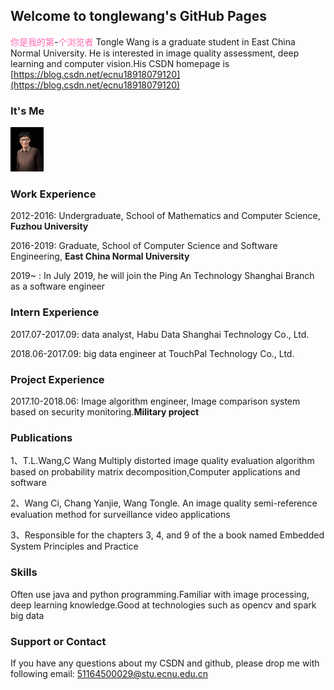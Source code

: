 ## Welcome to tonglewang's GitHub Pages
<script src="https://cdn1.lncld.net/static/js/av-mini-0.6.10.js"></script>
<script src="http://jerry-cdn.b0.upaiyun.com/hit-kounter/hit-kounter-lc-0.2.0.js"></script>
<font color="Hotpink">你是我的第</font><span data-hk-page="current">-</span><font color="Hotpink">个浏览者</font>
Tongle Wang is a graduate student in East China Normal University. He is interested in image quality assessment, deep learning and computer vision.His CSDN homepage is [https://blog.csdn.net/ecnu18918079120](https://blog.csdn.net/ecnu18918079120)

### It's Me
<img src="/itsme.jpg"  height="71" width="53">

### Work Experience
2012-2016: Undergraduate, School of Mathematics and Computer Science, **Fuzhou University**

2016-2019: Graduate, School of Computer Science and Software Engineering, **East China Normal University**

2019~    : In July 2019, he will join the Ping An Technology Shanghai Branch as a software engineer

### Intern Experience
2017.07-2017.09: data analyst, Habu Data Shanghai Technology Co., Ltd.

2018.06-2017.09: big data engineer at TouchPal Technology Co., Ltd.

### Project Experience
2017.10-2018.06: Image algorithm engineer, Image comparison system based on security monitoring.**Military project**

### Publications
1、T.L.Wang,C Wang Multiply distorted image quality evaluation algorithm based on probability matrix decomposition,Computer applications and software

2、Wang Ci, Chang Yanjie, Wang Tongle. An image quality semi-reference evaluation method for surveillance video applications

3、Responsible for the chapters 3, 4, and 9 of the a book named Embedded System Principles and Practice

### Skills
Often use java and python programming.Familiar with image processing, deep learning knowledge.Good at technologies such as opencv and spark big data

### Support or Contact
If you have any questions about my CSDN and github, please drop me with following email:
51164500029@stu.ecnu.edu.cn
